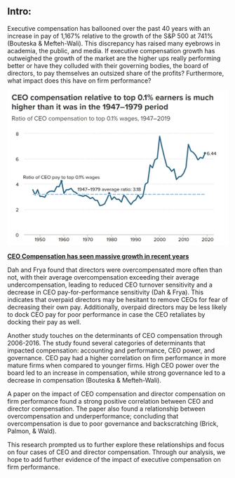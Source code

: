 ## Intro:

Executive compensation has ballooned over the past 40 years with an increase in pay of 1,167% relative to the growth of the S&P 500 at 741% (Bouteska & Mefteh-Wali). This discrepancy has raised many eyebrows in academia, the public, and media. If executive compensation growth has outweighed the growth of the market are the higher ups really performing better or have they colluded with their governing bodies, the board of directors, to pay themselves an outsized share of the profits? Furthermore, what impact does this have on firm performance?

<img src="/images/ceo_comp.JPG?raw=true"/>

**[CEO Compensation has seen massive growth in recent years](https://www.epi.org/publication/ceo-pay-in-2020/)**

Dah and Frya found that directors were overcompensated more often than not, with their average overcompensation exceeding their average undercompensation, leading to reduced CEO turnover sensitivity and a decrease in CEO pay-for-performance sensitivity (Dah & Frya). This indicates that overpaid directors may be hesitant to remove CEOs for fear of decreasing their own pay. Additionally, overpaid directors may be less likely to dock CEO pay for poor performance in case the CEO retaliates by docking their pay as well.

Another study touches on the determinants of CEO compensation through 2006-2016. The study found several categories of determinants that impacted compensation: accounting and performance, CEO power, and governance. CEO pay had a higher correlation on firm performance in more mature firms when compared to younger firms. High CEO power over the board led to an increase in compensation, while strong governance led to a decrease in compensation (Bouteska & Mefteh-Wali). 

A paper on the impact of CEO compensation and director compensation on firm performance found a strong positive correlation between CEO and director compensation. The paper also found a relationship between overcompensation and underperformance; concluding that overcompensation is due to poor governance and backscratching (Brick, Palmon, & Wald). 

This research prompted us to further explore these relationships and focus on four cases of CEO and director compensation. Through our analysis, we hope to add further evidence of the impact of executive compensation on firm performance.
